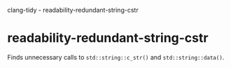 clang-tidy - readability-redundant-string-cstr

</div>

# readability-redundant-string-cstr

Finds unnecessary calls to `std::string::c_str()` and
`std::string::data()`.
